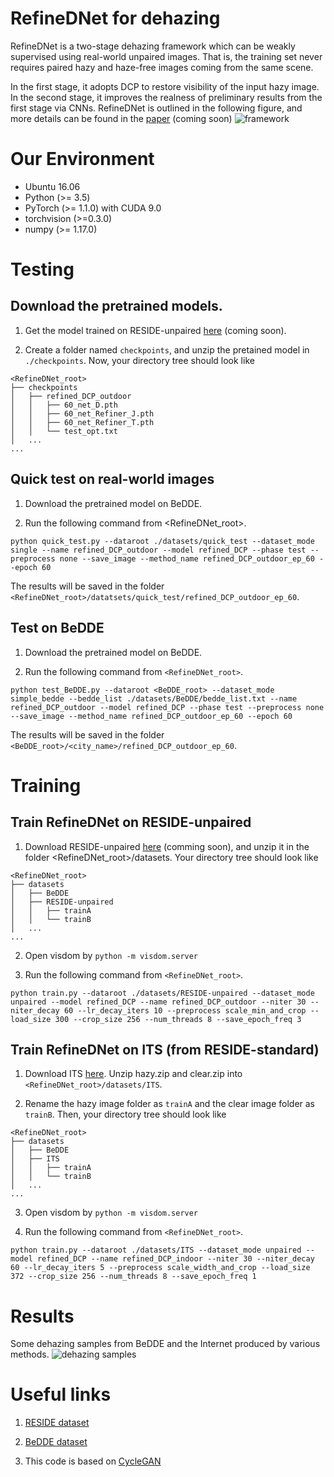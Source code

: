 # RefineDNet for dehazing

RefineDNet is a two-stage dehazing framework which can be weakly supervised using real-world unpaired images. 
That is, the training set never requires paired hazy and haze-free images coming from the same scene.

In the first stage, it adopts DCP to restore visibility of the input hazy image. 
In the second stage, it improves the realness of preliminary results from the first stage via CNNs. 
RefineDNet is outlined in the following figure, and more details can be found in the [paper]() (coming soon)
![framework](https://github.com/xiaofeng94/RefineDNet_for_dehazing/blob/master/datasets/figures/framework_github.jpg)

# Our Environment
- Ubuntu 16.06
- Python (>= 3.5)
- PyTorch (>= 1.1.0) with CUDA 9.0
- torchvision (>=0.3.0)
- numpy (>= 1.17.0)

# Testing
## Download the pretrained models.
1. Get the model trained on RESIDE-unpaired [here]() (coming soon).

2. Create a folder named `checkpoints`, and unzip the pretained model in `./checkpoints`.
Now, your directory tree should look like
```
<RefineDNet_root>
├── checkpoints
│   ├── refined_DCP_outdoor
│   │   ├── 60_net_D.pth
│   │   ├── 60_net_Refiner_J.pth
│   │   ├── 60_net_Refiner_T.pth
│   │   └── test_opt.txt
│   ...
...
```
## Quick test on real-world images
1. Download the pretrained model on BeDDE.

2. Run the following command from <RefineDNet_root>.
```
python quick_test.py --dataroot ./datasets/quick_test --dataset_mode single --name refined_DCP_outdoor --model refined_DCP --phase test --preprocess none --save_image --method_name refined_DCP_outdoor_ep_60 --epoch 60
```
The results will be saved in the folder `<RefineDNet_root>/datatsets/quick_test/refined_DCP_outdoor_ep_60`.

## Test on BeDDE
1. Download the pretrained model on BeDDE.

2. Run the following command from `<RefineDNet_root>`.
```
python test_BeDDE.py --dataroot <BeDDE_root> --dataset_mode simple_bedde --bedde_list ./datasets/BeDDE/bedde_list.txt --name refined_DCP_outdoor --model refined_DCP --phase test --preprocess none --save_image --method_name refined_DCP_outdoor_ep_60 --epoch 60
```
The results will be saved in the folder `<BeDDE_root>/<city_name>/refined_DCP_outdoor_ep_60`.

# Training
## Train RefineDNet on RESIDE-unpaired
1. Download RESIDE-unpaired [here]() (comming soon), and unzip it in the folder <RefineDNet_root>/datasets.
Your directory tree should look like
```
<RefineDNet_root>
├── datasets
│   ├── BeDDE
│   ├── RESIDE-unpaired
│   │   ├── trainA
│   │   └── trainB
│   ...
...
```
2. Open visdom by `python -m visdom.server`

3. Run the following command from `<RefineDNet_root>`.
```
python train.py --dataroot ./datasets/RESIDE-unpaired --dataset_mode unpaired --model refined_DCP --name refined_DCP_outdoor --niter 30 --niter_decay 60 --lr_decay_iters 10 --preprocess scale_min_and_crop --load_size 300 --crop_size 256 --num_threads 8 --save_epoch_freq 3
```
## Train RefineDNet on ITS (from RESIDE-standard)
1. Download ITS [here](https://sites.google.com/view/reside-dehaze-datasets/reside-standard?authuser=0). Unzip hazy.zip and clear.zip into `<RefineDNet_root>/datasets/ITS`. 

2. Rename the hazy image folder as `trainA` and the clear image folder as `trainB`.
Then, your directory tree should look like
```
<RefineDNet_root>
├── datasets
│   ├── BeDDE
│   ├── ITS
│   │   ├── trainA
│   │   └── trainB
│   ...
...
```
3. Open visdom by `python -m visdom.server`

4. Run the following command from `<RefineDNet_root>`.
```
python train.py --dataroot ./datasets/ITS --dataset_mode unpaired --model refined_DCP --name refined_DCP_indoor --niter 30 --niter_decay 60 --lr_decay_iters 5 --preprocess scale_width_and_crop --load_size 372 --crop_size 256 --num_threads 8 --save_epoch_freq 1
```

# Results
Some dehazing samples from BeDDE and the Internet produced by various methods.
![dehazing samples](https://github.com/xiaofeng94/RefineDNet_for_dehazing/blob/master/datasets/figures/outdoor_com_github.jpg)
# Useful links
1. [RESIDE dataset](https://sites.google.com/view/reside-dehaze-datasets/reside-standard?authuser=0)

2. [BeDDE dataset](https://github.com/xiaofeng94/BeDDE-for-defogging)

3. This code is based on [CycleGAN](https://github.com/junyanz/pytorch-CycleGAN-and-pix2pix)
